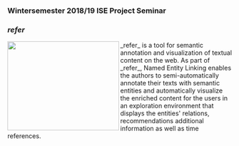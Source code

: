 ### Wintersemester 2018/19 ISE Project Seminar

### _refer_ 
<img align="left" width="250" height="200" src="ISE-FIZKarlsruhe.github.io/refer.png">
_refer_ is a tool for semantic annotation and visualization of textual content on the web. As part of _refer_, Named Entity Linking enables the authors to semi-automatically annotate their texts with semantic entities and automatically visualize the enriched content for the users in an exploration environment that displays the entities' relations, recommendations additional information as well as time references. 

